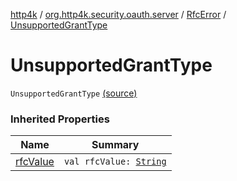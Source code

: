 [http4k](../../index.md) / [org.http4k.security.oauth.server](../index.md) / [RfcError](index.md) / [UnsupportedGrantType](./-unsupported-grant-type.md)

# UnsupportedGrantType

`UnsupportedGrantType` [(source)](https://github.com/http4k/http4k/blob/master/http4k-security-oauth/src/main/kotlin/org/http4k/security/oauth/server/OAuthError.kt#L15)

### Inherited Properties

| Name | Summary |
|---|---|
| [rfcValue](rfc-value.md) | `val rfcValue: `[`String`](https://kotlinlang.org/api/latest/jvm/stdlib/kotlin/-string/index.html) |
